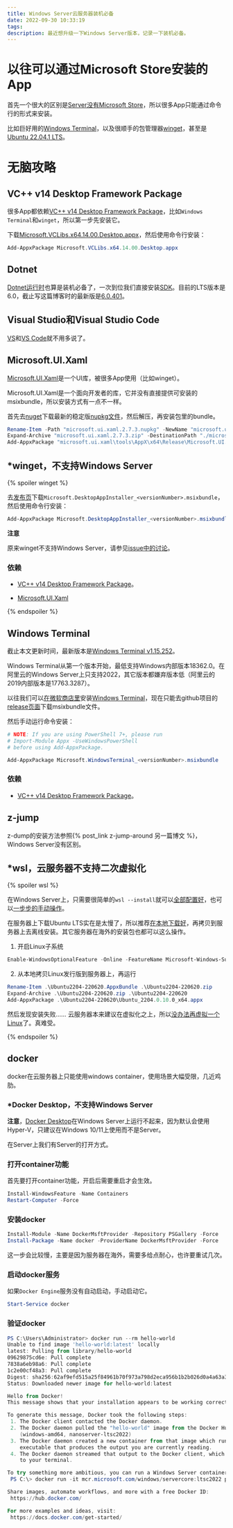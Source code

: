 ```yaml
---
title: Windows Server云服务器装机必备
date: 2022-09-30 10:33:19
tags:
description: 最近想升级一下Windows Server版本，记录一下装机必备。
---
```

# 以往可以通过Microsoft Store安装的App
首先一个很大的区别是[Server没有Microsoft Store](https://learn.microsoft.com/en-us/windows/msix/msix-server-2019#considerations)，所以很多App只能通过命令行的形式来安装。

比如巨好用的[Windows Terminal](https://github.com/microsoft/terminal)，以及很顺手的包管理器[winget](https://github.com/microsoft/winget-cli)，甚至是[Ubuntu 22.04.1 LTS](https://www.microsoft.com/store/apps/9PN20MSR04DW)。

# 无脑攻略

## VC++ v14 Desktop Framework Package

很多App都依赖[VC++ v14 Desktop Framework Package](https://docs.microsoft.com/troubleshoot/cpp/c-runtime-packages-desktop-bridge#how-to-install-and-update-desktop-framework-packages)，比如`Windows Terminal`和`winget`，所以第一步先安装它。

下载[Microsoft.VCLibs.x64.14.00.Desktop.appx](https://aka.ms/Microsoft.VCLibs.x64.14.00.Desktop.appx)，然后使用命令行安装：

```powershell
Add-AppxPackage Microsoft.VCLibs.x64.14.00.Desktop.appx
```

## Dotnet

[Dotnet运行时](https://dotnet.microsoft.com/en-us/download/dotnet/6.0/runtime)也算是装机必备了，一次到位我们直接安装[SDK](https://dotnet.microsoft.com/en-us/download)。目前的LTS版本是6.0，截止写这篇博客时的最新版是[6.0.401](https://dotnet.microsoft.com/en-us/download/dotnet/thank-you/sdk-6.0.401-windows-x64-installer)。

## Visual Studio和Visual Studio Code

[VS](https://visualstudio.microsoft.com/vs/)和[VS Code](https://code.visualstudio.com/)就不用多说了。

## Microsoft.UI.Xaml

[Microsoft.UI.Xaml](https://github.com/microsoft/microsoft-ui-xaml)是一个UI库，被很多App使用（比如winget）。

Microsoft.UI.Xaml是一个面向开发者的库，它并没有直接提供可安装的msixbundle，所以安装方式有一点不一样。

首先去[nuget](https://www.nuget.org/packages/Microsoft.UI.Xaml)下载最新的稳定版[nupkg文件](https://www.nuget.org/api/v2/package/Microsoft.UI.Xaml/2.7.3)，然后解压，再安装包里的bundle。

```powershell
Rename-Item -Path "microsoft.ui.xaml.2.7.3.nupkg" -NewName "microsoft.ui.xaml.2.7.3.zip"
Expand-Archive "microsoft.ui.xaml.2.7.3.zip" -DestinationPath "./microsoft.ui.xaml"
Add-AppxPackage "microsoft.ui.xaml\tools\AppX\x64\Release\Microsoft.UI.Xaml.2.7.appx"
```

## *winget，不支持Windows Server

{% spoiler winget %}

去[发布页](https://github.com/microsoft/winget-cli/releases)下载`Microsoft.DesktopAppInstaller_<versionNumber>.msixbundle`，然后使用命令行安装：

```powershell
Add-AppxPackage Microsoft.DesktopAppInstaller_<versionNumber>.msixbundle
```

**注意**

原来winget不支持Windows Server，请参见[issue中的讨论](https://github.com/microsoft/winget-cli/issues/702#issuecomment-764997870)。

### 依赖

- [VC++ v14 Desktop Framework Package](#VC-v14-Desktop-Framework-Package)。

- [Microsoft.UI.Xaml](#Microsoft-UI-Xaml)

{% endspoiler %}

## Windows Terminal

截止本文更新时间，最新版本是[Windows Terminal v1.15.252](https://github.com/microsoft/terminal/releases/tag/v1.15.2524.0)。

Windows Terminal从第一个版本开始，最低支持Windows内部版本18362.0。在阿里云的Windows Server上只支持2022，其它版本都嫌弃版本低（阿里云的2019内部版本是17763.3287）。

以往我们可以[在微软商店里](https://aka.ms/terminal)安装[Windows Terminal](https://github.com/microsoft/terminal)，现在只能去github项目的[release页面](https://github.com/microsoft/terminal/releases)下载msixbundle文件。

然后手动运行命令安装：

```powershell
# NOTE: If you are using PowerShell 7+, please run
# Import-Module Appx -UseWindowsPowerShell
# before using Add-AppxPackage.

Add-AppxPackage Microsoft.WindowsTerminal_<versionNumber>.msixbundle
```

### 依赖

- [VC++ v14 Desktop Framework Package](#VC-v14-Desktop-Framework-Package)。

## z-jump

z-dump的安装方法参照{% post_link z-jump-around 另一篇博文 %}，Windows Server没有区别。

## *wsl，云服务器不支持二次虚拟化

{% spoiler wsl %}

在Windows Server上，只需要很简单的`wsl --install`就可以[全部配置好](https://learn.microsoft.com/en-us/windows/wsl/install-on-server)，也可以[一步步的手动操作](https://learn.microsoft.com/en-us/windows/wsl/install-manual)。

在服务器上下载Ubuntu LTS实在是太慢了，所以推荐[在本地下载好](https://learn.microsoft.com/en-us/windows/wsl/install-manual#downloading-distributions)，再拷贝到服务器上去离线安装。其它服务器在海外的安装包也都可以这么操作。

1. 开启Linux子系统
```powershell
Enable-WindowsOptionalFeature -Online -FeatureName Microsoft-Windows-Subsystem-Linux
```

2. 从本地拷贝Linux发行版到服务器上，再运行
```powershell
Rename-Item .\Ubuntu2204-220620.AppxBundle .\Ubuntu2204-220620.zip
Expand-Archive .\Ubuntu2204-220620.zip .\Ubuntu2204-220620
Add-AppxPackage .\Ubuntu2204-220620\Ubuntu_2204.0.10.0_x64.appx
```

然后发现安装失败…… 云服务器本来建议在虚拟化之上，所以[没办法再虚拟一个Linux](https://help.aliyun.com/document_detail/25412.html#section-nxc-2zs-2gb)了。真难受。

{% endspoiler %}

## docker

docker在云服务器上只能使用windows container，使用场景大幅受限，几近鸡肋。

### *Docker Desktop，不支持Windows Server

**注意**，[Docker Desktop](https://www.docker.com/products/docker-desktop/)在Windows Server上运行不起来，因为默认会使用Hyper-V，只建议在Windows 10/11上使用而不是Server。

在Server上我们有Server的打开方式。

### 打开container功能

首先要打开container功能，开启后需要重启才会生效。

```powershell
Install-WindowsFeature -Name Containers
Restart-Computer -Force
```

### 安装docker

```powershell
Install-Module -Name DockerMsftProvider -Repository PSGallery -Force
Install-Package -Name docker -ProviderName DockerMsftProvider -Force
```

这一步会比较慢，主要是因为服务器在海外，需要多给点耐心，也许要重试几次。

### 启动docker服务

如果`Docker Engine`服务没有自动启动，手动启动它。

```powershell
Start-Service docker
```

### 验证docker

```powershell
PS C:\Users\Administrator> docker run --rm hello-world
Unable to find image 'hello-world:latest' locally
latest: Pulling from library/hello-world
09629875cd6e: Pull complete
7838a6eb98a6: Pull complete
1c2e00cf48a3: Pull complete
Digest: sha256:62af9efd515a25f84961b70f973a798d2eca956b1b2b026d0a4a63a3b0b6a3f2
Status: Downloaded newer image for hello-world:latest

Hello from Docker!
This message shows that your installation appears to be working correctly.

To generate this message, Docker took the following steps:
 1. The Docker client contacted the Docker daemon.
 2. The Docker daemon pulled the "hello-world" image from the Docker Hub.
    (windows-amd64, nanoserver-ltsc2022)
 3. The Docker daemon created a new container from that image which runs the
    executable that produces the output you are currently reading.
 4. The Docker daemon streamed that output to the Docker client, which sent it
    to your terminal.

To try something more ambitious, you can run a Windows Server container with:
 PS C:\> docker run -it mcr.microsoft.com/windows/servercore:ltsc2022 powershell

Share images, automate workflows, and more with a free Docker ID:
 https://hub.docker.com/

For more examples and ideas, visit:
 https://docs.docker.com/get-started/
```
